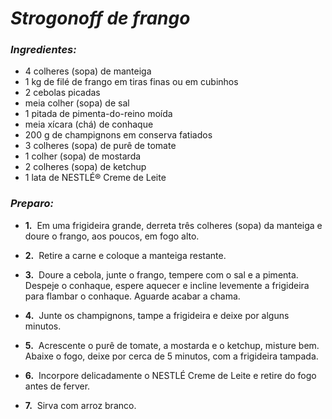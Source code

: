 # *_Strogonoff de frango_*

### *_Ingredientes:_*

* 4 colheres (sopa) de manteiga
* 1 kg de filé de frango em tiras finas ou em cubinhos
* 2 cebolas picadas
* meia colher (sopa) de sal
* 1 pitada de pimenta-do-reino moída
* meia xícara (chá) de conhaque
* 200 g de champignons em conserva fatiados
* 3 colheres (sopa) de purê de tomate
* 1 colher (sopa) de mostarda
* 2 colheres (sopa) de ketchup
* 1 lata de NESTLÉ® Creme de Leite

### *_Preparo:_*

* **1.**  Em uma frigideira grande, derreta três colheres (sopa) da manteiga e doure o frango, aos poucos, em fogo alto.

* **2.**  Retire a carne e coloque a manteiga restante.

* **3.**  Doure a cebola, junte o frango, tempere com o sal e a pimenta. Despeje o conhaque, espere aquecer e incline levemente a frigideira para flambar o conhaque. Aguarde acabar a chama.

* **4.**  Junte os champignons, tampe a frigideira e deixe por alguns minutos.

* **5.**  Acrescente o purê de tomate, a mostarda e o ketchup, misture bem. Abaixe o fogo, deixe por cerca de 5 minutos, com a frigideira tampada.

* **6.**  Incorpore delicadamente o NESTLÉ Creme de Leite e retire do fogo antes de ferver.

* **7.**  Sirva com arroz branco.
